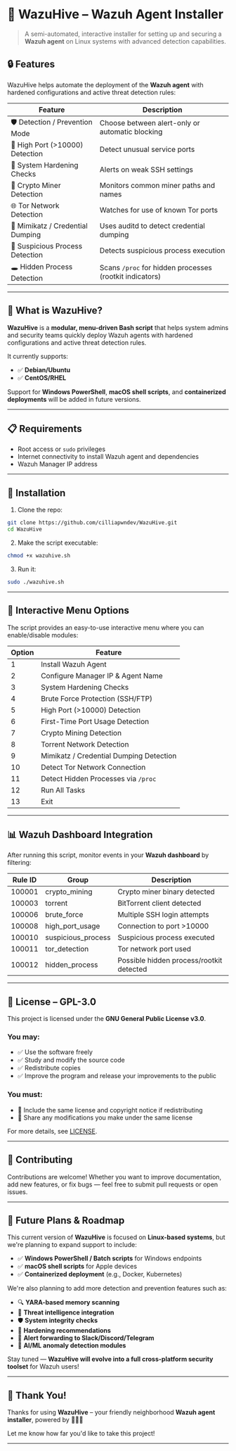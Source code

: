 # 🐝 WazuHive – Wazuh Agent Installer

> A semi-automated, interactive installer for setting up and securing a **Wazuh agent** on Linux systems with advanced detection capabilities.

## 🔒 Features

WazuHive helps automate the deployment of the **Wazuh agent** with hardened configurations and active threat detection rules:

| Feature | Description |
|--------|-------------|
| 🛡️ Detection / Prevention Mode | Choose between alert-only or automatic blocking |
| 🚪 High Port (>10000) Detection | Detect unusual service ports |
| 🧱 System Hardening Checks | Alerts on weak SSH settings |
| 🦠 Crypto Miner Detection | Monitors common miner paths and names |
| 🌐 Tor Network Detection | Watches for use of known Tor ports |
| 🐛 Mimikatz / Credential Dumping | Uses auditd to detect credential dumping |
| 🧟 Suspicious Process Detection | Detects suspicious process execution |
| 🕳️ Hidden Process Detection | Scans `/proc` for hidden processes (rootkit indicators) |

---

## 🐝 What is WazuHive?

**WazuHive** is a **modular, menu-driven Bash script** that helps system admins and security teams quickly deploy Wazuh agents with hardened configurations and active threat detection rules.

It currently supports:
- ✅ **Debian/Ubuntu**
- ✅ **CentOS/RHEL**

Support for **Windows PowerShell**, **macOS shell scripts**, and **containerized deployments** will be added in future versions.

---

## 📋 Requirements

- Root access or `sudo` privileges
- Internet connectivity to install Wazuh agent and dependencies
- Wazuh Manager IP address

---

## 🚀 Installation

1. Clone the repo:
```bash
git clone https://github.com/cilliapwndev/WazuHive.git
cd WazuHive
```

2. Make the script executable:
```bash
chmod +x wazuhive.sh
```

3. Run it:
```bash
sudo ./wazuhive.sh
```

---

## 🧩 Interactive Menu Options

The script provides an easy-to-use interactive menu where you can enable/disable modules:

| Option | Feature |
|--------|---------|
| 1 | Install Wazuh Agent |
| 2 | Configure Manager IP & Agent Name |
| 3 | System Hardening Checks |
| 4 | Brute Force Protection (SSH/FTP) |
| 5 | High Port (>10000) Detection |
| 6 | First-Time Port Usage Detection |
| 7 | Crypto Mining Detection |
| 8 | Torrent Network Detection |
| 9 | Mimikatz / Credential Dumping Detection |
| 10 | Detect Tor Network Connection |
| 11 | Detect Hidden Processes via `/proc` |
| 12 | Run All Tasks |
| 13 | Exit |

---

## 📊 Wazuh Dashboard Integration

After running this script, monitor events in your **Wazuh dashboard** by filtering:

| Rule ID | Group             | Description                             |
|--------|-------------------|------------------------------------------|
| 100001 | crypto_mining     | Crypto miner binary detected             |
| 100003 | torrent           | BitTorrent client detected               |
| 100006 | brute_force       | Multiple SSH login attempts              |
| 100008 | high_port_usage   | Connection to port >10000                |
| 100010 | suspicious_process| Suspicious process executed              |
| 100011 | tor_detection     | Tor network port used                    |
| 100012 | hidden_process    | Possible hidden process/rootkit detected |

---

## 📜 License – GPL-3.0

This project is licensed under the **GNU General Public License v3.0**.

### You may:
- ✅ Use the software freely
- ✅ Study and modify the source code
- ✅ Redistribute copies
- ✅ Improve the program and release your improvements to the public

### You must:
- 📄 Include the same license and copyright notice if redistributing
- 📁 Share any modifications you make under the same license

For more details, see [LICENSE](LICENSE).

---

## 💙 Contributing

Contributions are welcome! Whether you want to improve documentation, add new features, or fix bugs — feel free to submit pull requests or open issues.

---

## 🔄 Future Plans & Roadmap

This current version of **WazuHive** is focused on **Linux-based systems**, but we're planning to expand support to include:

- ✅ **Windows PowerShell / Batch scripts** for Windows endpoints  
- ✅ **macOS shell scripts** for Apple devices  
- ✅ **Containerized deployment** (e.g., Docker, Kubernetes)

We're also planning to add more detection and prevention features such as:

- 🔍 **YARA-based memory scanning**
- 🧠 **Threat intelligence integration**
- 🛡️ **System integrity checks**
- 🧱 **Hardening recommendations**
- 📢 **Alert forwarding to Slack/Discord/Telegram**
- 🤖 **AI/ML anomaly detection modules**

Stay tuned — **WazuHive will evolve into a full cross-platform security toolset** for Wazuh users!

---

## 🐝 Thank You!

Thanks for using **WazuHive** – your friendly neighborhood **Wazuh agent installer**, powered by 🐝🐝🐝

Let me know how far you'd like to take this project!

---
